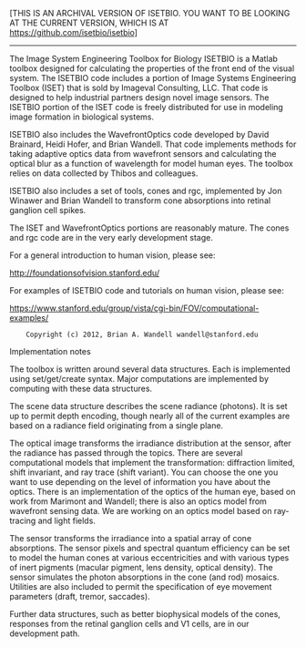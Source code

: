 [THIS IS AN ARCHIVAL VERSION OF ISETBIO.  YOU WANT TO BE LOOKING AT THE CURRENT VERSION, WHICH IS AT https://github.com/isetbio/isetbio]

****************************************************

The Image System Engineering Toolbox for Biology ISETBIO is a Matlab toolbox designed for calculating the properties of the front end of the visual system.  The ISETBIO code includes a portion of Image Systems Engineering Toolbox (ISET) that is sold by Imageval Consulting, LLC.  That code is designed to help industrial partners design novel image sensors. The ISETBIO portion of the ISET code is freely distributed for use in modeling image formation in biological systems. 

ISETBIO also includes the WavefrontOptics code developed by David Brainard, Heidi Hofer, and Brian Wandell.  That code implements methods for taking adaptive optics data from wavefront sensors and calculating the optical blur as a function of wavelength for model human eyes.  The toolbox relies on data collected by Thibos and colleagues.

ISETBIO also includes a set of tools, cones and rgc, implemented by Jon Winawer and Brian Wandell to transform cone absorptions into retinal ganglion cell spikes.  

The ISET and WavefrontOptics portions are reasonably mature. The cones and rgc code are in the very early development stage.

For a general introduction to human vision, please see:

  http://foundationsofvision.stanford.edu/

For examples of ISETBIO code and tutorials on human vision, please see:

  https://www.stanford.edu/group/vista/cgi-bin/FOV/computational-examples/

        Copyright (c) 2012, Brian A. Wandell wandell@stanford.edu

Implementation notes

The toolbox is written around several data structures.  Each is implemented using set/get/create syntax.  Major computations are implemented by computing with these data structures.

The scene data structure describes the scene radiance (photons).  It is set up to permit depth encoding, though nearly all of the current examples are based on a radiance field originating from a single plane.

The optical image transforms the irradiance distribution at the sensor, after the radiance has passed through the topics.  There are several computational models that implement the transformation: diffraction limited, shift invariant, and ray trace (shift variant). You can choose the one you want to use depending on the level of information you have about the optics.  There is an implementation of the optics of the human eye, based on work from Marimont and Wandell; there is also an optics model from wavefront sensing data.  We are working on an optics model based on ray-tracing and light fields.

The sensor transforms the irradiance into a spatial array of cone absorptions. The sensor pixels and spectral quantum efficiency can be set to model the human cones at various eccentricities and with various types of inert pigments (macular pigment, lens density, optical density).  The sensor simulates the photon absorptions in the cone (and rod) mosaics.  Utilities are also included to permit the specification of eye movement parameters (draft, tremor, saccades).

Further data structures, such as better biophysical models of the cones, responses from the retinal ganglion cells and V1 cells, are in our development path.
